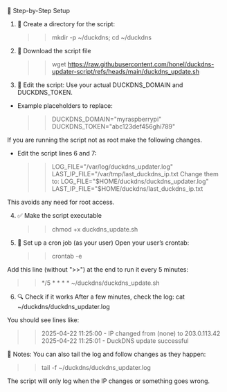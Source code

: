 🧰 Step-by-Step Setup

1. 📁 Create a directory for the script:
    >> mkdir -p ~/duckdns; cd ~/duckdns

2. 📝 Download the script file
    >> wget https://raw.githubusercontent.com/honel/duckdns-updater-script/refs/heads/main/duckdns_update.sh

3. 📂 Edit the script:
Use your actual DUCKDNS_DOMAIN and DUCKDNS_TOKEN.

  - Example placeholders to replace:
    >> DUCKDNS_DOMAIN="myraspberrypi"
    >> DUCKDNS_TOKEN="abc123def456ghi789"
  
 If you are running the script not as root make the following changes.
  - Edit the script lines 6 and 7:
    >> LOG_FILE="/var/log/duckdns_updater.log"
    >> LAST_IP_FILE="/var/tmp/last_duckdns_ip.txt
    Change them to:
    >> LOG_FILE="$HOME/duckdns/duckdns_updater.log"
    >> LAST_IP_FILE="$HOME/duckdns/last_duckdns_ip.txt

 This avoids any need for root access.

4. ✅ Make the script executable
   >> chmod +x duckdns_update.sh

5. 🔁 Set up a cron job (as your user)
Open your user’s crontab:
   >> crontab -e

Add this line (without ">>") at the end to run it every 5 minutes:
  >> */5 * * * * ~/duckdns/duckdns_update.sh

6. 🔍 Check if it works
After a few minutes, check the log:
cat ~/duckdns/duckdns_updater.log

You should see lines like:
>> 2025-04-22 11:25:00 - IP changed from (none) to 203.0.113.42
>> 2025-04-22 11:25:01 - DuckDNS update successful

🧠 Notes:
 You can also tail the log and follow changes as they happen:
 >> tail -f ~/duckdns/duckdns_updater.log

The script will only log when the IP changes or something goes wrong.
